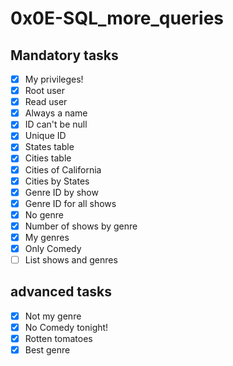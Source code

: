 # 0x0E-SQL\_more\_queries

## Mandatory tasks
- [x] My privileges!
- [x] Root user
- [x] Read user
- [x] Always a name
- [x] ID can't be null
- [x] Unique ID
- [x] States table
- [x] Cities table
- [x] Cities of California
- [x] Cities by States
- [x] Genre ID by show
- [x] Genre ID for all shows
- [x] No genre
- [x] Number of shows by genre
- [x] My genres
- [x] Only Comedy
- [ ] List shows and genres
## advanced tasks
- [x] Not my genre
- [x] No Comedy tonight!
- [x] Rotten tomatoes
- [x] Best genre
